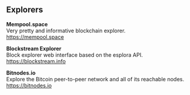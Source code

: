 ## Explorers

**Mempool.space**  
Very pretty and informative blockchain explorer.  
https://mempool.space  

**Blockstream Explorer**  
Block explorer web interface based on the esplora API.  
https://blockstream.info  

**Bitnodes.io**  
Explore the Bitcoin peer-to-peer network and all of its reachable nodes.  
https://bitnodes.io  